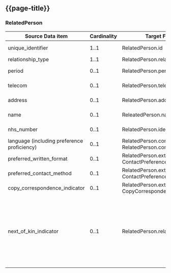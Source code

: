 ## {{page-title}}

### RelatedPerson

<table class="assets">
<thead>
  <tr>
    <th>Source Data item</th>
    <th>Cardinality</th>
    <th>Target FHIR Element</th>
    <th>Notes</th>
  </tr>
</thead>
<tbody>
  <tr>
    <td>unique_identifier</td>
    <td>1..1</td>
    <td>RelatedPerson.id</td>
    <td>Type: Identifier<br>PDS allocated identifier for the relationship</td>
</tr>
<tr>
    <td>relationship_type</td>
    <td>1..1</td>
    <td>RelatedPerson.relationship</td>
    <td>Type: CodeableConcept
</td>
</tr>
<tr>
    <td>period</td>
    <td>0..1</td>
    <td>RelatedPerson.period</td>
    <td>Type: Period<br>Start & end dates for relationship</td>
</tr>
<tr>
    <td>telecom</td>
    <td>0..1</td>
    <td>RelatedPerson.telecom</td>
    <td>Type: ContactPoint<br>Phone, email etc.</td>
</tr>
<tr>
    <td>address</td>
    <td>0..1</td>
    <td>RelatedPerson.address</td>
    <td>Type: Address<br>Address</td>
</tr>
<tr>
    <td>name</td>
    <td>0..1</td>
    <td>ReleatedPerson.name</td>
    <td>Type: HumanName<br>Related person’s name</td>
</tr>
<tr>
    <td>nhs_number</td>
    <td>0..1</td>
    <td>RelatedPerson.identifier</td>
    <td>Type: Identifier.<br>Related person’s NHS Number (optional).</td>
</tr>
<tr>
    <td>language (including preference proficiency)</td>
    <td>0..1</td>
    <td>RelatedPerson.communication.language<br>RelatedPerson.communication.preferred</td>
    <td>Type: CodeableConcept<br>Of related person.</td>
</tr>
<tr>
    <td>preferred_written_format</td>
    <td>0..1</td>
    <td>RelatedPerson.extension-UKCore-ContactPreference</td>
    <td>Type: Extension(CodeableConcept)<br>Of related person.</td>
</tr>
<tr>
    <td>preferred_contact_method</td>
    <td>0..1</td>
    <td>RelatedPerson.extension-UKCore-ContactPreference</td>
    <td>Type: Extension(CodeableConcept)<br>Of related person</td>
</tr>
<tr>
    <td>copy_correspondence_indicator</td>
    <td>0..1</td>
    <td>RelatedPerson.extension-UKCore-CopyCorrespondenceIndicator</td>
    <td>Type: Extension (Boolean)<br>CC’d or not</td>
</tr>
<tr>
    <td>next_of_kin_indicator</td>
    <td>0..1</td>
    <td>RelatedPerson.relationship</td>
    <td>Type: CodeableConcept<br>Populated as follows:<br/> "coding": [<br/>
        {<br/>
          "system": "http://terminology.hl7.org/CodeSystem/v3-RoleCode",<br/>
          "code": "NOK",<br/>
          "display": "Next of Kin"<br/>
        }<br/>
      ]</td>
</tr>
</tbody>
</table>